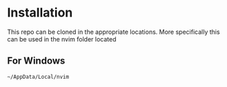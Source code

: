 # Installation
This repo can be cloned in the appropriate locations. More specifically
this can be used in the nvim folder located
## For Windows
```
~/AppData/Local/nvim
```
